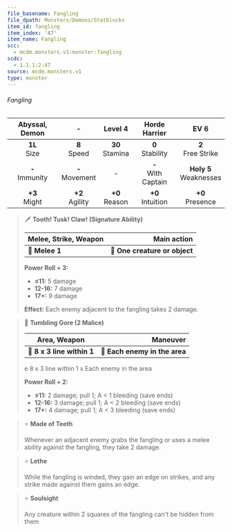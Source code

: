 ```yaml
---
file_basename: Fangling
file_dpath: Monsters/Demons/Statblocks
item_id: fangling
item_index: '47'
item_name: Fangling
scc:
  - mcdm.monsters.v1:monster:fangling
scdc:
  - 1.1.1:2:47
source: mcdm.monsters.v1
type: monster
---
```


###### Fangling

|   Abyssal, Demon    |          -          |       Level 4       |      Horde Harrier      |            EV 6            |
| :-----------------: | :-----------------: | :-----------------: | :---------------------: | :------------------------: |
|  **1L**<br/> Size   |  **8**<br/> Speed   | **30**<br/> Stamina |  **0**<br/> Stability   |   **2**<br/> Free Strike   |
| **-**<br/> Immunity | **-**<br/> Movement |          -          | **-**<br/> With Captain | **Holy 5**<br/> Weaknesses |
|  **+3**<br/> Might  | **+2**<br/> Agility | **+0**<br/> Reason  |  **+0**<br/> Intuition  |    **+0**<br/> Presence    |

<!-- -->
> 🗡 **Tooth! Tusk! Claw! (Signature Ability)**
>
> | **Melee, Strike, Weapon** |               **Main action** |
> | ------------------------- | ----------------------------: |
> | **📏 Melee 1**            | **🎯 One creature or object** |
>
> **Power Roll + 3:**
>
> - **≤11:** 5 damage
> - **12-16:** 7 damage
> - **17+:** 9 damage
>
> **Effect:** Each enemy adjacent to the fangling takes 2 damage.

<!-- -->
> 🔳 **Tumbling Gore (2 Malice)**
>
> | **Area, Weapon**           |                  **Maneuver** |
> | -------------------------- | ----------------------------: |
> | **📏 8 x 3 line within 1** | **🎯 Each enemy in the area** |
>
> e 8 x 3 line within 1 x Each enemy in the area
>
> **Power Roll + 2:**
>
> - **≤11:** 2 damage; pull 1; A < 1 bleeding (save ends)
> - **12-16:** 3 damage; pull 1; A < 2 bleeding (save ends)
> - **17+:** 4 damage; pull 1; A < 3 bleeding (save ends)

<!-- -->
> ⭐️ **Made of Teeth**
>
> Whenever an adjacent enemy grabs the fangling or uses a melee ability against the fangling, they take 2 damage.

<!-- -->
> ⭐️ **Lethe**
>
> While the fangling is winded, they gain an edge on strikes, and any strike made against them gains an edge.

<!-- -->
> ⭐️ **Soulsight**
>
> Any creature within 2 squares of the fangling can't be hidden from them
